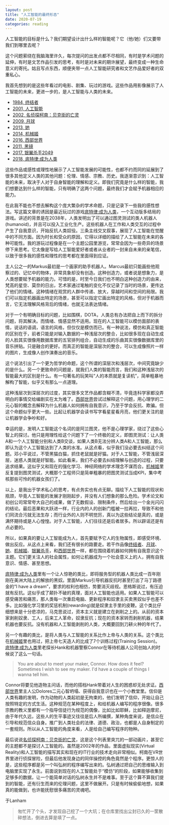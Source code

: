 ```yaml
---
layout: post
title: "人工智能的最终形态"
date: 2020-07-19
categories: reading
---
```


人工智能的目标是什么？我们期望设计出什么样的智能呢？它（他/她）们又要带我们到哪里去呢？

这个问题萦绕在我脑海里许久，每次提问的出发点都不尽相同，有时是学术问题的延伸，有时是文艺作品引发的思考，有时是对未来的期许展望，最终变成一种生命意义的寄托。姑且写点东西，顺便夹带一点人工智能研究者和文艺作品爱好者的双重私心。

我首先想到的是这些年看过的电影、剧集、玩过的游戏。这些作品用影像展示了人工智能的未来，更进一步的，是人工智能与人类的未来。

* [1984, 终结者](https://movie.douban.com/subject/1300656/)
* [2001, 人工智能](https://movie.douban.com/subject/1302827/)
* [2002, 名侦探柯南：贝克街的亡灵](https://movie.douban.com/subject/2286642/)
* [2009, 月球](https://movie.douban.com/subject/3073124/)
* [2013, 她](https://movie.douban.com/subject/6722879/)
* [2014, 机械姬](https://movie.douban.com/subject/4160540/)
* [2016, 西部世界](https://movie.douban.com/subject/2338055/)
* [2011, 黑镜](https://movie.douban.com/subject/7054120/)
* [2017, 银翼杀手2049](https://movie.douban.com/subject/10512661/)
* [2018, 底特律:成为人类](https://www.douban.com/game/26652745/)

这些作品或感性或理性地展示了人工智能发展的可能性，也都不约而同的延展到了很多其他定义人类的其他问题：伦理、情感、宗教、历史。我逐渐意识到：人工智能的未来，取决于人对于自身智能的理解和定义。即我们究竟是什么样的智能，我们想要达到什么样的智能，只有明确了这两个问题，最终我们才会赋予机器相应的能力。

在此我不能也不想去解构这个庞大繁杂的学术命题，只是记录下一些我的感性想法。写这篇文章的诱因是最近玩过的游戏[底特律:成为人类](https://www.douban.com/game/26652745/)，一个互动版多结局的游戏。讲述的背景是在2038年，人类发明出了可以通过图灵测试的类人机器人(humanoid)，并且可以投入工业化生产。这些机器人在工作和人类交互的过程中产生了自我意识，开始反抗人类奴役。三条主线交叉叙事，展现了人工智能在觉醒中的不同方面。因为时长和受众的原因，它得以详细的描绘了人工智能在未来的各种可能性。我的游玩过程像是在一个主题公园里游览，常常会因为一些奇异的场景停下来思考。它太像是写给人工智能爱好者或者从业者的一封来自未来的亲笔信，以致于很多我的感性和理性的思考都在里面得到应证。

主人公之一的Markus最初是一个画家的助手机器人。Marcus最初只能画些他观察过的、记忆中的物体，非常具象却没有创造。这种创造力，或者说是想象力，是人类想要赋予机器的能力。可惜的是，时至今日我们也不明白这种创造力的由来，梵高的星空、莫奈的日出，艺术家通过笔触的变化不仅记录了当时的场景，更传达了他们的情绪。这种情绪在观赏的人群中传递、放大，穿越时间和空间的局限。我们可以指定机器画出特定的场景，甚至可以指定它画出特定的风格，但对于机器而言，它无法理解风格背后的情绪，也就无法表达情绪。

对于一个有明确目标的问题，比如围棋，DOTA，人类总有办法把自上而下的拆分问题，将其解决。而情绪、情感显然不适用。现在的人工智能可以模仿面部的表情，说话的语调，语言的风格，但仅仅是模仿而已。有一种说法，模仿和真正智能的区别在于，前者只能是对输入数据的一种浅层次的整合，比如很多现在自动生成的人脸其实很像用数据库里的五官排列组合，自动生成的乐曲其实很像数据库里的音乐拼贴。只是融合的更好。而真正的智能是深层次的整合，可以生成像照片一样的图片，生成像人创作演奏出的音乐。

这个说法引出了一个更为哲学的命题，这个所谓的深层次和浅层次，中间究竟缺少的是什么。另一个更致命的问题是，就我们人类的智能而言，我们和这种浅层次的智能最大的区别是什么。有一句著名的玩笑叫“人的本质就是复读机”，简单粗暴地解构了智能，似乎又有那么一点道理。

这种浅层次到深层次的过度，其实很多文艺作品都含糊不清，毕竟连科学家都没弄明白的事情交给编剧实在太为难了。[西部世界](https://movie.douban.com/subject/2338055/)尝试过解释这个问题，用心理学的二元心智的概念去解释为什么机器人如何拥有自我意识，乃至于学会反抗、欺骗。但这个命题似乎更大一些。比起让机器学会读书写字看星星看月亮，他们更关注的是让机器学会争吵和好。

幸运的是，发明人工智能这个名词的是阿兰图灵，他不是心理学家，绕过了这些心智上的探讨。他只是用理性给这个问题下了一个终极的定义，即图灵测试：让人类A和一个人工智能分别和人类B交谈，如果人类B无法分辨人类A和人工智能，那么即认为这个人工智能达到了人类的水准。从这点看，似乎我们没必要去纠结这个问题。邓小平说过，不管黑猫白猫，抓住老鼠就是好猫。对于人工智能，不管浅层深层，迷惑人类就是好智能。如此看来，我们不必要去纠结理解与创造的过程，只要追求结果。这似乎又和现在的强化学习、神经网络的学术理念不谋而合。[机械姬](https://movie.douban.com/subject/4160540/)里反复提到图灵测试，大概那个工程师只是简单粗暴的把图灵测试当成KPI，集中考核那些可怜的机器女孩们了。

以上，是我出于学术私心的思考，有点务实也有点无聊。描绘下人工智能的现状和瓶颈，毕竟人工智能的发展才刚刚起步，并没有人们想象的那么危险。学术论文和初创公司常常夸大自己的成果，做了无数假设、限制条件，然后给出一个金光闪闪的结论。最后恶果和大跃进一样，行业内的人的创新门槛被一拉再拉，导致不和他们同流合污就无法生存；而行业外的人则不明觉厉，真以为这些结论是真的，或是满怀期待或是人心惶惶。对于人工智能，人们往往还是后者居多。所以辟谣还是有点必要的。

所以，如果真的要让人工智能成为人，首先要赋予它人的生物属性，即感受环境、做出反应。从这点上来看，我们还有很长的路要走。若干作品像[终结者](https://movie.douban.com/subject/1300656/)、[月球](https://movie.douban.com/subject/3073124/)、[她](https://movie.douban.com/subject/6722879/)、[机械姬](https://movie.douban.com/subject/4160540/)、[银翼杀手](https://movie.douban.com/subject/10512661/)，和[西部世界](https://movie.douban.com/subject/2338055/)一样，都在围绕着机器如何拥有自我意识这个主题。它们更关注人的社会属性，如何让机器成为一个社会意义上的人，拥有自我意识、情感、甚至思想。

[底特律:成为人类](https://www.douban.com/game/26652745/)里有一个让人惊艳的类比，即将服务型的机器人类比成一百年刚刚在美洲大陆上的解放的黑奴。里面Markus引导机器反抗时甚至打出了马丁路德金的“I have a dream”，要求的权利也相仿，势要消灭歧视。恩格斯说过，有压迫就有反抗。这似乎成了颠扑不破的真理，面对人工智能也适用。如果人工智能可以感受痛苦和痛苦，那人类每一次重启电脑、更新程序和奴隶主买卖黑奴似乎也差不多。比如强化学习里的奖惩机制(rewarding)就是奴隶主手里的皮鞭。这个类比仔细想来是十分悲凉的，马克思说过，资本主义就是建立在剥削之上的。从前的资本家剥削奴隶、工人，后来工人革命，奴隶反抗；现在的资本家转而剥削机器，结果机器也要反抗。没有机器和人工智能剥削的人类，大概要回到刀耕火种的年代了。

另一个有趣的类比，是将人类与人工智能的关系比作上帝与人类的关系。这个类比在[机械姬](https://movie.douban.com/subject/4160540/)里也用过，把上帝七天造人的比成了7个训练过程(Training Session)。[底特律:成为人类](https://www.douban.com/game/26652745/)里老探长Hank和机器警察Connor在等待机器人公司创始人的时候说了这么一句话。

> You are about to meet your maker, Connor. How does it feel?  Sometimes I wish to see my maker. I'd have a couple of things I wanna tell him. 

Connor将要见他造物主问话，而他的搭档Hank带着对人生的困惑却无处求证。[西部世界](https://movie.douban.com/subject/2338055/)里主人公Dolores二元心智坍塌、获得自我意识也在一个小教堂里。信仰是人类有趣的发明，作为动物的人类起初是无拘束的，他们发明了信仰，开始让自己按照特定的方式生活。这种规范在某种程度上，和给机器人编写的程序很像。很多宗教的教义里都有一个指导信徒行为规范的偶像，比如比如耶稣，比如释迦摩尼，由于年代久远，这些人的生平事迹又往往是后人所编撰，某种角度来说，是信众在引导和规范信众自身。推广到人类社会的法律、道德、政治，也都是人自身制定的一套规则。所以从人工智能的角度来看，人是给自己编写程序的物种。

最后说说[名侦探柯南：贝克街的亡灵](https://movie.douban.com/subject/2286642/)，这是这个列表里突兀的一部动画片，甚至它的主题都不是探讨人工智能的。虽然是2002年的作品，里面虚拟现实(Virtual Reality)和人工智能的描写其实和现在的IT行业的技术走向非常相似。柯南在VR世界里进行侦探冒险，但最后他发现身边的同伴操控的角色竟然是个程序。更惊人的是，这些程序都是另一个叫弘树的程序编写出来的。弘树通过把自己的思维输入到电脑里实现了永生。前面说到现在的人工智能处于“模仿”的阶段，如果能够收集到足够多的数据，让一个能简单对话的弘树永生并不是难事。至于这个算不算我们提到的智能，还有衍生而来的伦理问题，这里不做展开。只是有时候偷偷地想，如果真的能做到，也许能抚慰很多痛苦的灵魂吧。

于Lanham

> 匆忙开了个头，才发现自己挖了一个大坑；在仓库里找出尘封已久的一筐散碎想法，倒进去算是填了一点。